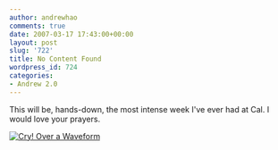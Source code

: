 ```yaml
---
author: andrewhao
comments: true
date: 2007-03-17 17:43:00+00:00
layout: post
slug: '722'
title: No Content Found
wordpress_id: 724
categories:
- Andrew 2.0
---
```


This will be, hands-down, the most intense week I've ever had at Cal. I would love your prayers.  
  


[![Cry! Over a Waveform](http://farm1.static.flickr.com/176/424628222_5e40f640e8.jpg)](http://www.flickr.com/photos/andrewhao/424628222/)
